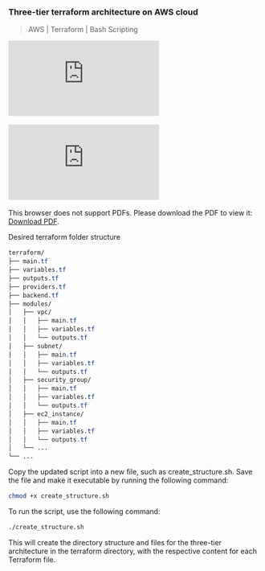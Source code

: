 ### Three-tier terraform architecture on AWS cloud
> AWS | Terraform | Bash Scripting

![alt text](https://github.com/sriteja28/three-tier-terraform-deploy-on-aws/blob/main/3-tier-prod.drawio.pdf) 

<object data="https://github.com/sriteja28/three-tier-terraform-deploy-on-aws/blob/main/3-tier-prod.drawio.pdf" type="application/pdf" width="700px" height="700px">
    <embed src="https://github.com/sriteja28/three-tier-terraform-deploy-on-aws/blob/main/3-tier-prod.drawio.pdf">
        <p>This browser does not support PDFs. Please download the PDF to view it: <a href="https://github.com/sriteja28/three-tier-terraform-deploy-on-aws/blob/main/3-tier-prod.drawio.pdf">Download PDF</a>.</p>
    </embed>
</object>

Desired terraform folder structure
```css
terraform/
├── main.tf
├── variables.tf
├── outputs.tf
├── providers.tf
├── backend.tf
├── modules/
│   ├── vpc/
│   │   ├── main.tf
│   │   ├── variables.tf
│   │   └── outputs.tf
│   ├── subnet/
│   │   ├── main.tf
│   │   ├── variables.tf
│   │   └── outputs.tf
│   ├── security_group/
│   │   ├── main.tf
│   │   ├── variables.tf
│   │   └── outputs.tf
│   ├── ec2_instance/
│   │   ├── main.tf
│   │   ├── variables.tf
│   │   └── outputs.tf
│   └── ...
└── ...
```

Copy the updated script into a new file, such as create_structure.sh. Save the file and make it executable by running the following command:
```bash
chmod +x create_structure.sh
```

To run the script, use the following command:
```bash
./create_structure.sh
```
This will create the directory structure and files for the three-tier architecture in the terraform directory, with the respective content for each Terraform file.
